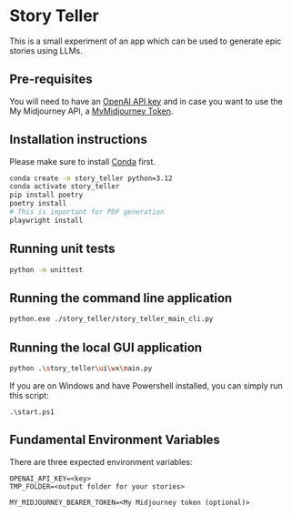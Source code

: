 # Story Teller

This is a small experiment of an app which can be used to generate epic stories using LLMs.

## Pre-requisites

You will need to have an [OpenAI API key](https://platform.openai.com/api-keys) and in case you want to use the My Midjourney API, a [MyMidjourney Token](https://www.mymidjourney.ai/setup).

## Installation instructions

Please make sure to install [Conda](https://conda.io/projects/conda/en/latest/user-guide/install/index.html) first.

```bash
conda create -n story_teller python=3.12
conda activate story_teller
pip install poetry
poetry install
# This is important for PDF generation
playwright install
```

## Running unit tests

```bash
python -m unittest
```

## Running the command line application

```bash
python.exe ./story_teller/story_teller_main_cli.py
```

## Running the local GUI application

```bash
python .\story_teller\ui\wx\main.py
```

If you are on Windows and have Powershell installed, you can simply run this script:

```
.\start.ps1
```

## Fundamental Environment Variables

There are three expected environment variables:

```
OPENAI_API_KEY=<key>
TMP_FOLDER=<output folder for your stories>

MY_MIDJOURNEY_BEARER_TOKEN=<My Midjourney token (optional)>
```